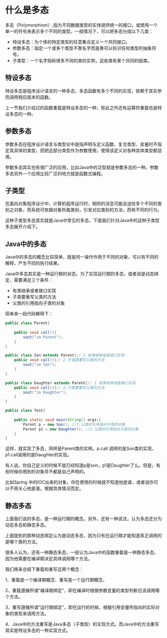 # 什么是多态

多态（Polymorphism）,指为不同数据类型的实体提供统一的接口，或使用一个单一的符号来表示多个不同的类型。一般情况下，可以把多态分成以下几类：

* 特设多态：为个体的特定类型的任意集合定义一个共同接口。
* 参数多态：指定一个或多个类型不靠名字而是靠可以标识任何类型的抽象符号。
* 子类型：一个名字指称很多不同的类的实例，这些类有某个共同的超类。

## 特设多态

特设多态是程序设计语言的一种多态，多态函数有多个不同的实现，依赖于其实参而调用相应版本的函数。

上一节我们介绍过的函数重载是特设多态的一种，除此之外还有运算符重载也是特设多态的一种。

## 参数多态

参数多态在程序设计语言与类型论中是指声明与定义函数、复合类型、变量时不指定其具体的类型，而把这部分类型作为参数使用，使得该定义对各种具体类型都适用。

参数多态其实也有很广泛的应用，比如Java中的泛型就是参数多态的一种。参数多态另外一个应用比较广泛的地方就是函数式编程。

## 子类型

在面向对象程序设计中，计算机程序运行时，相同的消息可能会送给多个不同的类别之对象，而系统可依据对象所属类别，引发对应类别的方法，而有不同的行为。

这种子类型多态其实就是Java中常见的多态，下面我们针对Java中的这种子类型多态展开介绍下。

## Java中的多态

Java中的多态的概念比较简单，就是同一操作作用于不同的对象，可以有不同的解释，产生不同的执行结果。

Java中多态其实是一种运行期的状态。为了实现运行期的多态，或者说是动态绑定，需要满足三个条件：

* 有类继承或者接口实现
* 子类要重写父类的方法
* 父类的引用指向子类的对象

简单来一段代码解释下：

```java
public class Parent{
  
    public void call(){
        sout("im Parent");
    }
}

public class Son extends Parent{// 1.有类继承或者接口实现
    public void call(){// 2.子类要重写父类的方法
        sout("im Son");
    }
}

public class Daughter extends Parent{// 1.有类继承或者接口实现
    public void call(){// 2.子类要重写父类的方法
        sout("im Daughter");
    }
}

public class Test{
  
    public static void main(String[] args){
        Parent p = new Son(); //3.父类的引用指向子类的对象
        Parent p1 = new Daughter(); //3.父类的引用指向子类的对象
    }
}

```


这样，就实现了多态，同样是Parent类的实例，p.call 调用的是Son类的实现、p1.call调用的是Daughter的实现。

有人说，你自己定义的时候不就已经知道p是son，p1是Daughter了么。但是，有些时候你用到的对象并不都是自己声明的。

比如Spring 中的IOC出来的对象，你在使用的时候就不知道他是谁，或者说你可以不用关心他是谁。根据具体情况而定。

## 静态多态

上面我们说的多态，是一种运行期的概念。另外，还有一种说法，认为多态还分为动态多态和静态多态。

上面提到的那种动态绑定认为是动态多态，因为只有在运行期才能知道真正调用的是哪个类的方法。

很多人认为，还有一种静态多态，一般认为Java中的函数重载是一种静态多态，因为他需要在编译期决定具体调用哪个方法。

我们再来总结下重载和重写这两个概念：

1、重载是一个编译期概念、重写是一个运行期概念。

2、重载遵循所谓“编译期绑定”，即在编译时根据参数变量的类型判断应该调用哪个方法。

3、重写遵循所谓“运行期绑定”，即在运行的时候，根据引用变量所指向的实际对象的类型来调用方法。

4、Java中的方法重写是Java多态（子类型）的实现方式。而Java中的方法重写其实是特设多态的一种实现方式。
